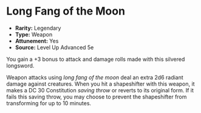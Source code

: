 # Long Fang of the Moon

- **Rarity:** Legendary
- **Type:** Weapon
- **Attunement:** Yes
- **Source:** Level Up Advanced 5e

You gain a +3 bonus to attack and damage rolls made with this silvered longsword. 

Weapon attacks using _long fang of the moon_ deal an extra 2d6 radiant damage against creatures. When you hit a shapeshifter with this weapon, it makes a DC 30 Constitution _saving throw_  or reverts to its original form. If it fails this saving throw, you may choose to prevent the shapeshifter from transforming for up to 10 minutes.
